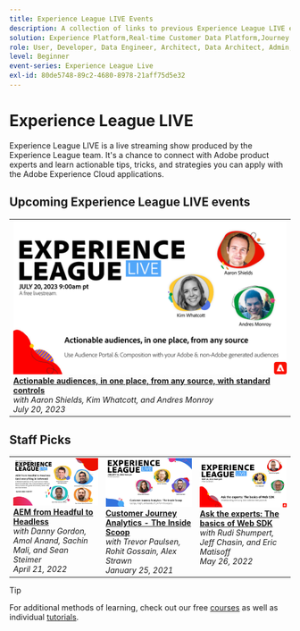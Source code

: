 ```yaml
---
title: Experience League LIVE Events
description: A collection of links to previous Experience League LIVE events
solution: Experience Platform,Real-time Customer Data Platform,Journey Optimizer,Experience Manager,Target,Audience Manager,Analytics
role: User, Developer, Data Engineer, Architect, Data Architect, Admin, Leader
level: Beginner
event-series: Experience League Live
exl-id: 80de5748-89c2-4680-8978-21aff75d5e32
---
```

# Experience League LIVE

Experience League LIVE is a live streaming show produced by the Experience League team.  It's a chance to connect with Adobe product experts and learn actionable tips, tricks, and strategies you can apply with the Adobe Experience Cloud applications.

<div id="upcoming-events">

## Upcoming Experience League LIVE events

<table>
<tr>
  <td style="vertical-align: top;"><a href="episodes/exl-live-episode-07-20-23.md">
      <img alt="Experience League LIVE July 20, 2023" src="assets/July20_2023_exl_live_banner_web_1920_WebBanner.png">
    </a>
    <div>
      <a href="/help/experience-league-live/episodes/exl-live-episode-07-20-23.md">
        <strong>Actionable audiences, in one place, from any source, with standard controls</strong>
      </a>
      <br/><em>with Aaron Shields, Kim Whatcott, and Andres Monroy</em>
      <br/><em>July 20, 2023</em>
    </div>
  </td>
</tr>
</table>


</div>

<div id="recs-overview-body-1"></div>
<div id="recs-overview-body-2"></div>
<div id="recs-overview-body-3"></div>
<div id="recs-overview-body-4"></div>
<div id="recs-overview-body-5"></div>
<div id="recs-overview-body-6"></div>

<div id="past-events">


</div>

## Staff Picks

<table style="max-width: 1214px;">

<tr>
  <td style="vertical-align: top;"><a href="episodes/exl-live-episode-04-21-22.md">
      <img alt="Experience League LIVE Apr 21" src="assets/youtube-thumbnails/april-21-yt.jpg">
    </a>
    <div>
      <a href="/help/experience-league-live/episodes/exl-live-episode-04-21-22.md">
        <strong>AEM from Headful to Headless</strong>
      </a>
      <br/><em>with Danny Gordon, Amol Anand, Sachin Mali, and Sean Steimer</em>
      <br/><em>April 21, 2022</em>
    </div>
  </td>
  
  <td style="vertical-align: top;">
    <a href="episodes/exl-live-episode-08.md">
      <img alt="Experience League LIVE ep8" src="./assets/youtube-thumbnails/jan-25-yt.jpg">
    </a>
    <div>
      <a href="episodes/exl-live-episode-08.md"><strong>Customer Journey Analytics - The Inside Scoop</strong></a>
      <br/><em>with Trevor Paulsen, Rohit Gossain, Alex Strawn</em>
      <br/><em>January 25, 2021</em>
    </div>
  </td>
  
  <td style="vertical-align: top;">
    <a href="episodes/exl-live-episode-05-26-22.md">
      <img alt="Experience League LIVE May 26" src="assets/May26_exl_live_banner_web_1920_WebBanner.png">
    </a>
    <div>
      <a href="episodes/exl-live-episode-05-26-22.md">
        <strong>Ask the experts: The basics of Web SDK</strong>
      </a>
      <br/><em>with Rudi Shumpert, Jeff Chasin, and Eric Matisoff</em>
      <br/><em>May 26, 2022</em>
    </div>
  </td>
  </tr>
  
</table>


>[!TIP]
>
>For additional methods of learning, check out our free [courses](https://experienceleague.adobe.com/#dashboard/learning) as well as individual [tutorials](https://experienceleague.adobe.com/docs/home-tutorials.html).
